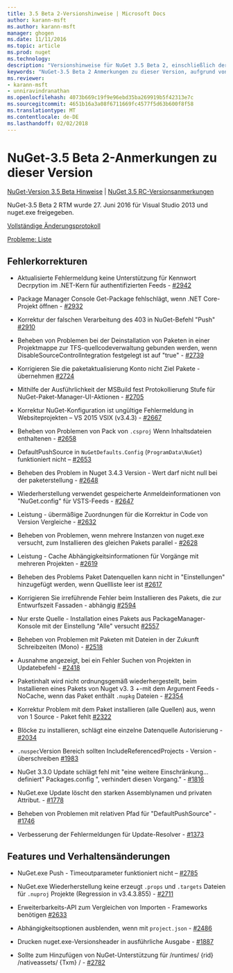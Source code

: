 ```yaml
---
title: 3.5 Beta 2-Versionshinweise | Microsoft Docs
author: karann-msft
ms.author: karann-msft
manager: ghogen
ms.date: 11/11/2016
ms.topic: article
ms.prod: nuget
ms.technology: 
description: "Versionshinweise für NuGet 3.5 Beta 2, einschließlich der bekannten Probleme, Fehlerbehebungen, Funktionen und Archivierung von dcrs Design."
keywords: "NuGet-3.5 Beta 2 Anmerkungen zu dieser Version, aufgrund von Fehlerbehebungen, bekannte Probleme, zusätzliche Funktionen, Archivierung von dcrs Design"
ms.reviewer:
- karann-msft
- unniravindranathan
ms.openlocfilehash: 4073b669c19f9e96ebd35ba269919b5f42313e7c
ms.sourcegitcommit: 4651b16a3a08f6711669fc4577f5d63b600f8f58
ms.translationtype: MT
ms.contentlocale: de-DE
ms.lasthandoff: 02/02/2018
---
```

# <a name="nuget-35-beta2-release-notes"></a>NuGet-3.5 Beta 2-Anmerkungen zu dieser Version

[NuGet-Version 3.5 Beta Hinweise](../release-notes/nuget-3.5-Beta.md) | [NuGet 3.5 RC-Versionsanmerkungen](../release-notes/nuget-3.5-RC.md)

NuGet-3.5 Beta 2 RTM wurde 27. Juni 2016 für Visual Studio 2013 und nuget.exe freigegeben.

[Vollständige Änderungsprotokoll](https://github.com/NuGet/NuGet.Client/compare/release-3.5.0-beta...release-3.5.0-beta2)

[Probleme: Liste](https://github.com/Nuget/Home/issues?q=is%3Aissue+milestone%3A%223.5+Beta2%22+is%3Aclosed)

## <a name="bug-fixes"></a>Fehlerkorrekturen

* Aktualisierte Fehlermeldung keine Unterstützung für Kennwort Decrpytion im .NET-Kern für authentifizierten Feeds - [#2942](https://github.com/NuGet/Home/issues/2942)

* Package Manager Console Get-Package fehlschlägt, wenn .NET Core-Projekt öffnen - [#2932](https://github.com/NuGet/Home/issues/2932)

* Korrektur der falschen Verarbeitung des 403 in NuGet-Befehl "Push" [#2910](https://github.com/NuGet/Home/issues/2910)

* Beheben von Problemen bei der Deinstallation von Paketen in einer Projektmappe zur TFS-quellcodeverwaltung gebunden werden, wenn DisableSourceControlIntegration festgelegt ist auf "true" - [#2739](https://github.com/NuGet/Home/issues/2739)

* Korrigieren Sie die paketaktualisierung Konto nicht Ziel Pakete - übernehmen [#2724](https://github.com/NuGet/Home/issues/2724)

* Mithilfe der Ausführlichkeit der MSBuild fest Protokollierung Stufe für NuGet-Paket-Manager-UI-Aktionen - [#2705](https://github.com/NuGet/Home/issues/2705)

* Korrektur NuGet-Konfiguration ist ungültige Fehlermeldung in Websiteprojekten – VS 2015 VSIX (v3.4.3) - [#2667](https://github.com/NuGet/Home/issues/2667)

* Beheben von Problemen von Pack von `.csproj` Wenn Inhaltsdateien enthaltenen - [#2658](https://github.com/NuGet/Home/issues/2658)

* DefaultPushSource in `NuGetDefaults.Config` (`ProgramData\NuGet`) funktioniert nicht – [#2653](https://github.com/NuGet/Home/issues/2653)

* Beheben des Problem in Nuget 3.4.3 Version - Wert darf nicht null bei der paketerstellung - [#2648](https://github.com/NuGet/Home/issues/2648)

* Wiederherstellung verwendet gespeicherte Anmeldeinformationen von "NuGet.config" für VSTS-Feeds - [#2647](https://github.com/NuGet/Home/issues/2647)

* Leistung - übermäßige Zuordnungen für die Korrektur in Code von Version Vergleiche - [#2632](https://github.com/NuGet/Home/issues/2632)

* Beheben von Problemen, wenn mehrere Instanzen von nuget.exe versucht, zum Installieren des gleichen Pakets parallel - [#2628](https://github.com/NuGet/Home/issues/2628)

* Leistung - Cache Abhängigkeitsinformationen für Vorgänge mit mehreren Projekten - [#2619](https://github.com/NuGet/Home/issues/2619)

* Beheben des Problems Paket Datenquellen kann nicht in "Einstellungen" hinzugefügt werden, wenn Quellliste leer ist [#2617](https://github.com/NuGet/Home/issues/2617)

* Korrigieren Sie irreführende Fehler beim Installieren des Pakets, die zur Entwurfszeit Fassaden - abhängig [#2594](https://github.com/NuGet/Home/issues/2594)

* Nur erste Quelle - Installation eines Pakets aus PackageManager-Konsole mit der Einstellung "Alle" versucht [#2557](https://github.com/NuGet/Home/issues/2557)

* Beheben von Problemen mit Paketen mit Dateien in der Zukunft Schreibzeiten (Mono) - [#2518](https://github.com/NuGet/Home/issues/2518)

* Ausnahme angezeigt, bei ein Fehler Suchen von Projekten in Updatebefehl - [#2418](https://github.com/NuGet/Home/issues/2418)

* Paketinhalt wird nicht ordnungsgemäß wiederhergestellt, beim Installieren eines Pakets von Nuget v3. 3 +-mit dem Argument Feeds - NoCache, wenn das Paket enthält `.nupkg` Dateien - [#2354](https://github.com/NuGet/Home/issues/2354)

* Korrektur Problem mit dem Paket installieren (alle Quellen) aus, wenn von 1 Source - Paket fehlt [#2322](https://github.com/NuGet/Home/issues/2322)

* Blöcke zu installieren, schlägt eine einzelne Datenquelle Autorisierung - [#2034](https://github.com/NuGet/Home/issues/2034)

* `.nuspec`Version Bereich sollten IncludeReferencedProjects - Version - überschreiben [#1983](https://github.com/NuGet/Home/issues/1983)

* NuGet 3.3.0 Update schlägt fehl mit "eine weitere Einschränkung... definiert" Packages.config ", verhindert diesen Vorgang." - [#1816](https://github.com/NuGet/Home/issues/1816)

* NuGet.exe Update löscht den starken Assemblynamen und privaten Attribut. - [#1778](https://github.com/NuGet/Home/issues/1778)

* Beheben von Problemen mit relativen Pfad für "DefaultPushSource" - [#1746](https://github.com/NuGet/Home/issues/1746)

* Verbesserung der Fehlermeldungen für Update-Resolver - [#1373](https://github.com/NuGet/Home/issues/1373)

## <a name="features-and-behavior-changes"></a>Features und Verhaltensänderungen

* NuGet.exe Push - Timeoutparameter funktioniert nicht – [#2785](https://github.com/NuGet/Home/issues/2785)

* NuGet.exe Wiederherstellung keine erzeugt `.props` und `.targets` Dateien für `.nuproj` Projekte (Regression in v3.4.3.855) - [#2711](https://github.com/NuGet/Home/issues/2711)

* Erweiterbarkeits-API zum Vergleichen von Importen - Frameworks benötigen [#2633](https://github.com/NuGet/Home/issues/2633)

* Abhängigkeitsoptionen ausblenden, wenn mit `project.json`  -  [#2486](https://github.com/NuGet/Home/issues/2486)

* Drucken nuget.exe-Versionsheader in ausführliche Ausgabe - [#1887](https://github.com/NuGet/Home/issues/1887)

* Sollte zum Hinzufügen von NuGet-Unterstützung für /runtimes/ {rid} /nativeassets/ {Txm} / - [#2782](https://github.com/NuGet/Home/issues/2782)